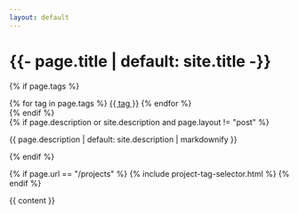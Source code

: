 ```yaml
---
layout: default
---
```


<span class="center">
  <h1 class="prompt">
    <!-- <span class="cmd" data-interval="{{ 100 | divided_by: page.title.size | plus: 100 }}"> -->
    {{- page.title | default: site.title -}}
  </h3>

  {% if page.tags %}
  <div class="project-tags">
    {% for tag in page.tags %}
      <a class="project-tag" href="{{ site.baseurl }}/projects#{{ tag }}">{{ tag }}</a>
    {% endfor %}
  </div>
  {% endif %}
  
  <div class="flex justify-between">
  {% if page.description or site.description and page.layout != "post" %}
    <p>{{ page.description | default: site.description | markdownify }}</p>
  {% endif %}

  {% if page.url == "/projects" %}
    {% include project-tag-selector.html %}
  {% endif %}
  </div>
</span>

<div>{{ content }}</div>
